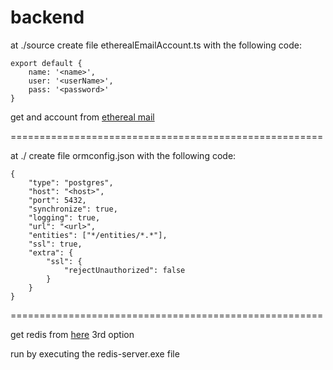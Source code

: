 # backend

at ./source create file etherealEmailAccount.ts with the following code:

    export default {
        name: '<name>',
        user: '<userName>',
        pass: '<password>'
    }

get and account from [ethereal mail](https://ethereal.email/)

======================================================

at ./ create file ormconfig.json with the following code:

    {
        "type": "postgres",
        "host": "<host>",
        "port": 5432,
        "synchronize": true,
        "logging": true,
        "url": "<url>",
        "entities": ["*/entities/*.*"],
        "ssl": true,
        "extra": {
            "ssl": {
                "rejectUnauthorized": false
            }
        }
    }

======================================================

get redis from [here](https://github.com/ServiceStack/redis-windows) 3rd option

run by executing the redis-server.exe file
